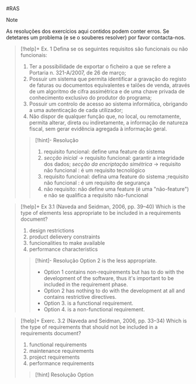 #RAS

> [!note]
> As resoluções dos exercícios aqui contidos podem conter erros. Se detetares um problema (e se o souberes resolver) por favor contacta-nos.


>[!help]+ Ex. 1
>Defina se os seguintes requisitos são funcionais ou não funcionais:
>1. Ter a possibilidade de exportar o ficheiro a que se refere a Portaria n. 321-A/2007, de 26 de março;
>2. Possuir um sistema que permita identificar a gravação do registo de faturas ou documentos equivalentes e talões de venda, através de um algoritmo de cifra assimétrica e de uma chave privada de conhecimento exclusivo do produtor do programa;
>3. Possuir um controlo de acesso ao sistema informática, obrigando a uma autenticação de cada utilizador;
>4. Não dispor de qualquer função que, no local, ou remotamente, permita alterar, direta ou indiretamente, a informação de natureza fiscal, sem gerar evidência agregada à informação geral.
>   
>   >[!hint]- Resolução
>   >1. requisito funcional: define uma feature do sistema
>   >2. *secção inicial* -> requisito funcional: garantir a integridade dos dados; *secção da encriptação simétrica* -> requisito não funcional : é um requisito tecnológico
>   >3. requisito funcional: defina uma feature do sistema ;requisito não funcional :  é um requisito de segurança
>   >4. não requisito: não define uma feature (é uma "não-feature") e não se qualifica a requisito não-funcional


>[!help]+ Ex 3.1 (Naveda and Seidman, 2006, pp. 39–40)
> Which is the type of elements less appropriate to be included in a requirements document?
>1. design restrictions
>2. product delievery constraints
>3. funcionalities to make available
>4. performance characteristics
>   
>>[!hint]- Resolução
>>Option 2 is the less appropriate.
>>
>>- Option 1 contains non-requirements but has to do with the development of the software, thus it's important to be included in the requirement phase.
>>- Option 2 has nothing to do with the development at all and contains restrictive directives.
>>- Option 3. is a functional requirement.
>>- Option 4. is a non-functional requirement.


>[!help]+ Exerc. 3.2 (Naveda and Seidman, 2006, pp. 33–34)
>Which is the type of requirements that should not be included in a requirements document?
>
>1. functional requirements
>2. maintenance requirements
>3. project requirements
>4. performance requirements
>   
>>[!hint] Resolução
>>Option 


